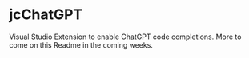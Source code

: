 # jcChatGPT
Visual Studio Extension to enable ChatGPT code completions. More to come on this Readme in the coming weeks.
